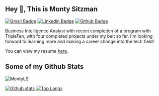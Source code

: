 ## Hey 👋, This is Monty Sitzman
[![Gmail Badge](https://img.shields.io/badge/-montysitzman@gmail.com-c14438?style=flat&logo=Gmail&logoColor=white&link=mailto:montysitzman@gmail.com)](mailto:montysitzman@gmail.com) 
[![Linkedin Badge](https://img.shields.io/badge/-www.linkedin.com/in/monty-sitzman-0072b1?style=flat&logo=Linkedin&logoColor=white&link=https://www.linkedin.com/in/www.linkedin.com/in/monty-sitzman/)](https://www.linkedin.com/in/www.linkedin.com/in/monty-sitzman/) [![Github Badge](https://img.shields.io/badge/-MontyLS-grey?style=flat&logo=github&logoColor=white&link=https://github.com/MontyLS/)](https://www.github.com/MontyLS/) <p align='left'>Business Intelligence Analyst with recent completion of a program with TripleTen, with four completed projects under my belt so far. I'm looking forward to learning more and making a career change into the tech field!</p><p align="left">You can view my resume <a href="[https://docs.google.com/document/d/1lefhns91WUTGUF2QunZ1SZ2tJuabz9dzt-uLBDQzF40/edit?usp=sharing](https://docs.google.com/document/d/1feHnsr9lWuTGUFzOunZlSZ2tJuabz9dzt-uLbDQzf40/edit?usp=sharing)" target="_blank">here</a>.</p>

## Some of my Github Stats
<p align=left> <img src=https://komarev.com/ghpvc/?username=MontyLS alt=MontyLS /> </p>

[![Github stats](https://github-readme-stats.vercel.app/api?username=MontyLS&show_icons=true&include_all_commits=true)](https://github.com/MontyLS/github-readme-stats)
[![Top Langs](https://github-readme-stats.vercel.app/api/top-langs/?username=MontyLS&layout=compact)](https://github.com/MontyLS/github-readme-stats)

<!--
**MontyLS/MontyLS** is a ✨ _special_ ✨ repository because its `README.md` (this file) appears on your GitHub profile.

Here are some ideas to get you started:

- 🔭 I’m currently working on ...
- 🌱 I’m currently learning ...
- 👯 I’m looking to collaborate on ...
- 🤔 I’m looking for help with ...
- 💬 Ask me about ...
- 📫 How to reach me: ...
- 😄 Pronouns: ...
- ⚡ Fun fact: ...
-->
